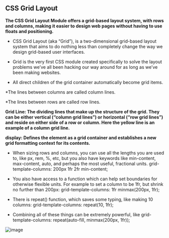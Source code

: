 ## CSS Grid Layout

**The CSS Grid Layout Module offers a grid-based layout system, with rows and columns, making it easier to design web pages
without having to use floats and positioning.**

* CSS Grid Layout (aka “Grid”), is a two-dimensional grid-based layout system that aims to do nothing less than completely 
change the way we design grid-based user interfaces.

* Grid is the very first CSS module created specifically to solve the layout problems we’ve all been hacking our way around 
for as long as we’ve been making websites.

* All direct children of the grid container automatically become grid items.

*The lines between columns are called column lines.

*The lines between rows are called row lines.

**Grid Line: The dividing lines that make up the structure of the grid. They can be either vertical (“column grid lines”) or horizontal 
(“row grid lines”) and reside on either side of a row or column. Here the yellow line is an example of a column grid line.**

**display: Defines the element as a grid container and establishes a new grid formatting context for its contents.**

* When sizing rows and columns, you can use all the lengths you are used to, like px, rem, %, etc, 
but you also have keywords like min-content, max-content, auto, and perhaps the most useful, fractional units.
grid-template-columns: 200px 1fr 2fr min-content;

* You also have access to a function which can help set boundaries for otherwise flexible units. For example to set a column to be 1fr, 
but shrink no further than 200px: grid-template-columns: 1fr minmax(200px, 1fr);

* There is repeat() function, which saves some typing, like making 10 columns: grid-template-columns: repeat(10, 1fr);

* Combining all of these things can be extremely powerful, like grid-template-columns: repeat(auto-fill, minmax(200px, 1fr));

![image](https://i.pinimg.com/236x/46/ed/1e/46ed1ea7060089aa46ec32af3d1eb55b.jpg)

